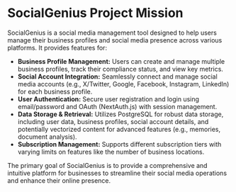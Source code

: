 # SocialGenius Project Mission

SocialGenius is a social media management tool designed to help users manage their business profiles and social media presence across various platforms. It provides features for:

*   **Business Profile Management:** Users can create and manage multiple business profiles, track their compliance status, and view key metrics.
*   **Social Account Integration:** Seamlessly connect and manage social media accounts (e.g., X/Twitter, Google, Facebook, Instagram, LinkedIn) for each business profile.
*   **User Authentication:** Secure user registration and login using email/password and OAuth (NextAuth.js) with session management.
*   **Data Storage & Retrieval:** Utilizes PostgreSQL for robust data storage, including user data, business profiles, social account details, and potentially vectorized content for advanced features (e.g., memories, document analysis).
*   **Subscription Management:** Supports different subscription tiers with varying limits on features like the number of business locations.

The primary goal of SocialGenius is to provide a comprehensive and intuitive platform for businesses to streamline their social media operations and enhance their online presence.